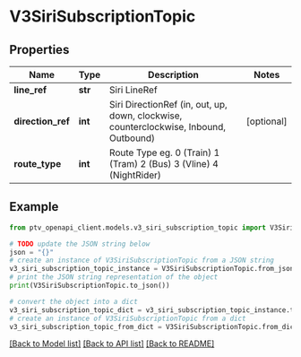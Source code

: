 # V3SiriSubscriptionTopic


## Properties

Name | Type | Description | Notes
------------ | ------------- | ------------- | -------------
**line_ref** | **str** | Siri LineRef | 
**direction_ref** | **int** | Siri DirectionRef  (in, out, up, down, clockwise, counterclockwise, Inbound, Outbound) | [optional] 
**route_type** | **int** | Route Type eg. 0 (Train) 1 (Tram) 2 (Bus) 3 (Vline) 4 (NightRider) | 

## Example

```python
from ptv_openapi_client.models.v3_siri_subscription_topic import V3SiriSubscriptionTopic

# TODO update the JSON string below
json = "{}"
# create an instance of V3SiriSubscriptionTopic from a JSON string
v3_siri_subscription_topic_instance = V3SiriSubscriptionTopic.from_json(json)
# print the JSON string representation of the object
print(V3SiriSubscriptionTopic.to_json())

# convert the object into a dict
v3_siri_subscription_topic_dict = v3_siri_subscription_topic_instance.to_dict()
# create an instance of V3SiriSubscriptionTopic from a dict
v3_siri_subscription_topic_from_dict = V3SiriSubscriptionTopic.from_dict(v3_siri_subscription_topic_dict)
```
[[Back to Model list]](../README.md#documentation-for-models) [[Back to API list]](../README.md#documentation-for-api-endpoints) [[Back to README]](../README.md)


